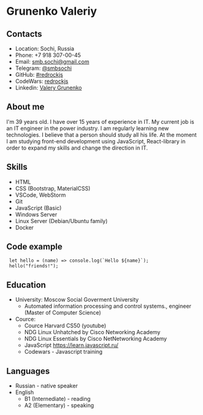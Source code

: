 # Grunenko Valeriy
## Contacts
* Location: Sochi, Russia
* Phone: +7 918 307-00-45
* Email: smb.sochi@gmail.com
* Telegram: [@smbsochi](https://t.me/smbsochi)
* GitHub: [#redrockjs](https://github.com/redrockjs/)
* CodeWars: [redrockjs](https://www.codewars.com/users/redrockjs)
* Linkedin: [Valery Grunenko](https://www.linkedin.com/in/valeriy-grunenko-b66a1084/)

## About me
I'm 39 years old. I have over 15 years of experience in IT. My current job is an IT engineer in the power industry.
I am regularly learning new technologies. I believe that a person should study all his life.
At the moment I am studying front-end development using JavaScript, React-library in order to expand my skills and change the direction in IT.

## Skills
* HTML 
* CSS (Bootstrap, MaterialCSS)
* VSCode, WebStorm
* Git
* JavaScript (Basic)
* Windows Server
* Linux Server (Debian/Ubuntu family)
* Docker

## Code example
```
 let hello = (name) => console.log(`Hello ${name}`);
 hello("friends!");
```
## Education
* University: Moscow Social Goverment University
  * Automated information processing and control systems., engineer (Master of Computer Science) 
* Cource: 
  * Cource Harvard CS50 (youtube)
  * NDG Linux Unhatched by Cisco Networking Academy 
  * NDG Linux Essentials by Cisco NetNetworking Academy
  * JavaScript https://learn.javascript.ru/
  * Codewars - Javascript training 

## Languages
* Russian - native speaker 
* English
    * B1 (Internediate) - reading 
    * A2 (Elementary) - speaking